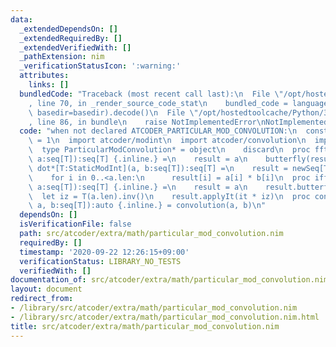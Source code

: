 ```yaml
---
data:
  _extendedDependsOn: []
  _extendedRequiredBy: []
  _extendedVerifiedWith: []
  _pathExtension: nim
  _verificationStatusIcon: ':warning:'
  attributes:
    links: []
  bundledCode: "Traceback (most recent call last):\n  File \"/opt/hostedtoolcache/Python/3.8.5/x64/lib/python3.8/site-packages/onlinejudge_verify/documentation/build.py\"\
    , line 70, in _render_source_code_stat\n    bundled_code = language.bundle(stat.path,\
    \ basedir=basedir).decode()\n  File \"/opt/hostedtoolcache/Python/3.8.5/x64/lib/python3.8/site-packages/onlinejudge_verify/languages/nim.py\"\
    , line 86, in bundle\n    raise NotImplementedError\nNotImplementedError\n"
  code: "when not declared ATCODER_PARTICULAR_MOD_CONVOLUTION:\n  const ATCODER_PARTICULAR_MOD_CONVOLUTION*\
    \ = 1\n  import atcoder/modint\n  import atcoder/convolution\n  import std/sequtils\n\
    \  type ParticularModConvolution* = object\n    discard\n  proc fft*[T:StaticModInt](t:typedesc[ParticularModConvolution],\
    \ a:seq[T]):seq[T] {.inline.} =\n    result = a\n    butterfly(result)\n  proc\
    \ dot*[T:StaticModInt](a, b:seq[T]):seq[T] =\n    result = newSeq[T](a.len)\n\
    \    for i in 0..<a.len:\n      result[i] = a[i] * b[i]\n  proc ifft*[T:StaticModInt](t:typedesc[ParticularModConvolution],\
    \ a:seq[T]):seq[T] {.inline.} =\n    result = a\n    result.butterfly_inv\n  \
    \  let iz = T(a.len).inv()\n    result.applyIt(it * iz)\n  proc convolution*[T:StaticModInt](t:typedesc[ParticularModConvolution],\
    \ a, b:seq[T]):auto {.inline.} = convolution(a, b)\n"
  dependsOn: []
  isVerificationFile: false
  path: src/atcoder/extra/math/particular_mod_convolution.nim
  requiredBy: []
  timestamp: '2020-09-22 12:26:15+09:00'
  verificationStatus: LIBRARY_NO_TESTS
  verifiedWith: []
documentation_of: src/atcoder/extra/math/particular_mod_convolution.nim
layout: document
redirect_from:
- /library/src/atcoder/extra/math/particular_mod_convolution.nim
- /library/src/atcoder/extra/math/particular_mod_convolution.nim.html
title: src/atcoder/extra/math/particular_mod_convolution.nim
---
```

